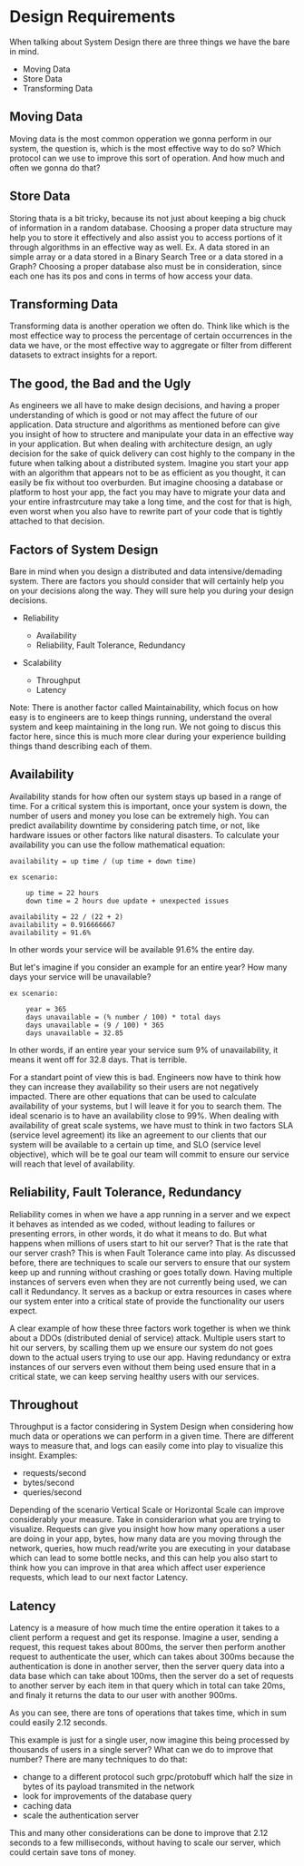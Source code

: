 # Design Requirements

When talking about System Design there are three things we have the bare in mind.

- Moving Data
- Store Data
- Transforming Data

## Moving Data

Moving data is the most common opperation we gonna perform in our system, the question is, which is the most effective way to do so?
Which protocol can we use to improve this sort of operation. And how much and often we gonna do that?

## Store Data

Storing thata is a bit tricky, because its not just about keeping a big chuck of information in a random database.
Choosing a proper data structure may help you to store it effectively and also assist you to access portions of it through algorithms in an effective way as well.
Ex. A data stored in an simple array or a data stored in a Binary Search Tree or a data stored in a Graph?
Choosing a proper database also must be in consideration, since each one has its pos and cons in terms of how access your data.

## Transforming Data

Transforming data is another operation we often do. Think like which is the most effectice way to process the percentage of certain occurrences in the data we have, or the most effective way to aggregate or filter from different datasets to extract insights for a report.

## The good, the Bad and the Ugly

As engineers we all have to make design decisions, and having a proper understanding of which is good or not may affect the future of our application.
Data structure and algorithms as mentioned before can give you insight of how to structere and manipulate your data in an effective way in your application. But when dealing with architecture design, an ugly decision for the sake of quick delivery can cost highly to the company in the future when talking about a distributed system.
Imagine you start your app with an algorithm that appears not to be as efficient as you thought, it can easily be fix without too overburden. But imagine choosing a database or platform to host your app, the fact you may have to migrate your data and your entire infrastrcuture may take a long time, and the cost for that is high, even worst when you also have to rewrite part of your code that is tightly attached to that decision.

## Factors of System Design

Bare in mind when you design a distributed and data intensive/demading system.
There are factors you should consider that will certainly help you on your decisions along the way. They will sure help you during your design decisions.

- Reliability
    - Availability
    - Reliability, Fault Tolerance, Redundancy

- Scalability
    - Throughput
    - Latency


Note: There is another factor called Maintainability, which focus on how easy is to engineers are to keep things running, understand the overal system and keep maintaining in the long run. We not going to discus this factor here, since this is much more clear during your experience building things thand describing each of them.

## Availability

Availability stands for how often our system stays up based in a range of time.
For a critical system this is important, once your system is down, the number of users and money you lose can be extremely high.
You can predict availability downtime by considering patch time, or not, like hardware issues or other factors like natural disasters.
To calculate your availability you can use the follow mathematical equation:

    availability = up time / (up time + down time)

    ex scenario:

        up time = 22 hours
        down time = 2 hours due update + unexpected issues

    availability = 22 / (22 + 2)
    availability = 0.916666667
    availability = 91.6%

In other words your service will be available 91.6% the entire day.

But let's imagine if you consider an example for an entire year? How many days your service will be unavailable?

    ex scenario:

        year = 365
        days unavailable = (% number / 100) * total days
        days unavailable = (9 / 100) * 365
        days unavailable = 32.85

In other words, if an entire year your service sum 9% of unavailability, it means it went off for 32.8 days. That is terrible.

For a standart point of view this is bad. Engineers now have to think how they can increase they availability so their users are not negatively impacted.
There are other equations that can be used to calculate availability of your systems, but I will leave it for you to search them.
The ideal scenario is to have an availability close to 99%.
When dealing with availability of great scale systems, we have must to think in two factors SLA (service level agreement) its like an agreement to our clients that our system will be available to a certain up time, and SLO (service level objective), which will be te goal our team will commit to ensure our service will reach that level of availability.

## Reliability, Fault Tolerance, Redundancy

Reliability comes in when we have a app running in a server and we expect it behaves as intended as we coded, without leading to failures or presenting errors, in other words, it do what it means to do.
But what happens when millions of users start to hit our server? That is the rate that our server crash? This is when Fault Tolerance came into play. As discussed before, there are techniques to scale our servers to ensure that our system keep up and running without crashing or goes totally down. Having multiple instances of servers even when they are not currently being used, we can call it Redundancy. It serves as a backup or extra resources in cases where our system enter into a critical state of provide the functionality our users expect.

A clear example of how these three factors work together is when we think about a DDOs (distributed denial of service) attack. Multiple users start to hit our servers, by scalling them up we ensure our system do not goes down to the actual users trying to use our app. Having redundancy or extra instances of our servers even without them being used ensure that in a critical state, we can keep serving healthy users with our services.

## Throughout

Throughput is a factor considering in System Design when considering how much data or operations we can perform in a given time.
There are different ways to measure that, and logs can easily come into play to visualize this insight.
Examples:

- requests/second
- bytes/second
- queries/second

Depending of the scenario Vertical Scale or Horizontal Scale can improve considerably your measure. Take in considerarion what you are trying to visualize.
Requests can give you insight how how many operations a user are doing in your app, bytes, how many data are you moving through the network, queries, how much read/write you are executing in your database which can lead to some bottle necks, and this can help you also start to think how you can improve in that area which affect user experience requests, which lead to our next factor Latency.

## Latency

Latency is a measure of how much time the entire operation it takes to a client perform a request and get its response.
Imagine a user, sending a request, this request takes about 800ms, the server then perform another request to authenticate the user, which can takes about 300ms because the authentication is done in another server, then the server query data into a data base which can take about 100ms, then the server do a set of requests to another server by each item in that query which in total can take 20ms, and finaly it returns the data to our user with another 900ms.

As you can see, there are tons of operations that takes time, which in sum could easily 2.12 seconds.

This example is just for a single user, now imagine this being processed by thousands of users in a single server?
What can we do to improve that number?
There are many techniques to do that:

- change to a different protocol such grpc/protobuff which half the size in bytes of its payload transmited in the network
- look for improvements of the database query
- caching data
- scale the authentication server

This and many other considerations can be done to improve that 2.12 seconds to a few milliseconds, without having to scale our server, which could certain save tons of money.